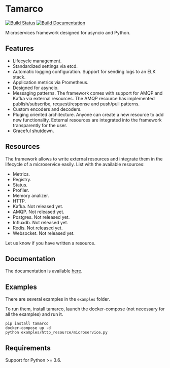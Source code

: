 # Tamarco

[![Build Status](https://travis-ci.com/System73/tamarco.svg?branch=master)](https://travis-ci.com/System73/tamarco)
[![Build Documentation](https://readthedocs.org/projects/tamarco/badge/?version=latest)](https://tamarco.readthedocs.io/en/latest/)

Microservices framework designed for asyncio and Python.

## Features

* Lifecycle management.
* Standardized settings via etcd.
* Automatic logging configuration. Support for sending logs to an ELK stack.
* Application metrics via Prometheus. 
* Designed for asyncio.
* Messaging patterns. The framework comes with support for AMQP and Kafka via external resources. The AMQP resource has 
implemented publish/subscribe, request/response and push/pull patterns. 
* Custom encoders and decoders. 
* Pluging oriented architecture. Anyone can create a new resource to add new functionality. External resources are integrated 
into the framework transparently for the user.
* Graceful shutdown.

## Resources

The framework allows to write external resources and integrate them in the lifecycle of a microservice easily. List with
 the available resources:

* Metrics.
* Registry.
* Status.
* Profiler.
* Memory analizer.
* HTTP.
* Kafka. Not released yet.
* AMQP. Not released yet.
* Postgres. Not released yet.
* Influxdb. Not released yet.
* Redis. Not released yet.
* Websocket. Not released yet.

Let us know if you have written a resource.

## Documentation

The documentation is available [here][readthedocs_latest].

[readthedocs_latest]: https://tamarco.readthedocs.io/en/latest/

## Examples

There are several examples in the `examples` folder.

To run them, install tamarco, launch the docker-compose (not necessary for all the examples) and run it.

```python3
pip install tamarco
docker-compose up -d
python examples/http_resource/microservice.py
```

## Requirements

Support for Python >= 3.6.
